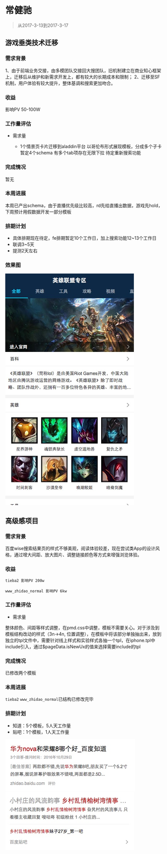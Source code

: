 # 常健驰

> 从2017-3-13到2017-3-17

## 游戏垂类技术迁移

### 需求背景

1、由于前端业务交接，由多模团队交接回大搜团队，旧机制建立在商业知心框架上，迁移后从维护和新需求开发上，都有较大的长期成本和限制；
2、迁移至SF机制，用户体验有较大提升，整体基调和搜索更加吻合。

### 收益

影响PV 50-100W


### 工作量评估

* 需求量

    * 1个情景页卡片迁移到aladdin平台
    以哥伦布形式展现模板，分成多个子卡
    暂定4个schema
    有多个tab项存在无限下拉
    待定重新搜索功能

### 完成情况

暂无

### 本周进展

本周已产出schema，由于直播优先级比较高，rd先给直播出数据，游戏先hold，下周预计用假数据开发一部分模板

### 排期计划

* 具体排期现在待定，fe排期暂定10个工作日，加上搜索功能12~13个工作日
* 联调3~5天
* 提测2天左右

### 效果图

<img src="./img/changjianchi/game.png">

## 高级感项目

### 需求背景

百度wise搜索结果页的样式不够美观，阅读体验较差，现在尝试类App的设计风格，通过增大间距、放大图片、调整链接颜色等方式来增强浏览体验。

### 收益

    tieba2 影响PV 200w

    www_zhidao_normal 影响PV 6kw

### 工作量评估

* 需求量

整体颜色、间距等样式调整，在pmd.css中调整，模板不需要关心。对于涉及到模板结构改动的样式（3n->4n, 位置调整），在模板中将该部分单独抽出来，放到独立的tpl文件中，需要针对线上样式和实验样式各抽一个tpl，在iphone.tpl中include引入，通过$pageData.isNewUx的值来选择需要include的tpl

### 完成情况

已修改两个模板

### 本周进展

`tieba2` `www_zhidao_normal`已结构已修改完毕

### 排期计划

* 知道：5个模板，5人天工作量
* 贴吧：1个模板，1人天工作量

<img src="./img/changjianchi/www_zhidao_normal.png">

<img src="./img/changjianchi/tieba2.png">

<style>
    .markdown-body img {
        width: 375px;
        border: 1px solid #ccc;
        box-shadow: 5px 5px 5px #ccc;
        margin-left: 30px;
    }
</style>
